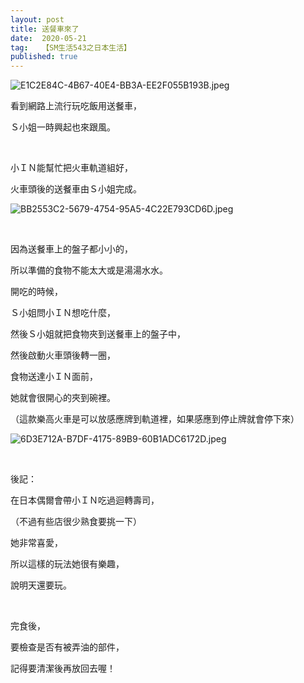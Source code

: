 ```yaml
---
layout: post
title: 送餐車來了
date:  2020-05-21
tag:   【SM生活543之日本生活】
published: true 
---
```

<p><img alt="E1C2E84C-4B67-40E4-BB3A-EE2F055B193B.jpeg" src="https://pic.pimg.tw/smlife543/1590069820-2091430111_n.jpg" title="E1C2E84C-4B67-40E4-BB3A-EE2F055B193B.jpeg"></p>

<p>看到網路上流行玩吃飯用送餐車，</p>

<p>Ｓ小姐一時興起也來跟風。</p>

<p>&nbsp;</p>

<p>小ＩＮ能幫忙把火車軌道組好，</p>

<p>火車頭後的送餐車由Ｓ小姐完成。</p>

<p><img alt="BB2553C2-5679-4754-95A5-4C22E793CD6D.jpeg" src="https://pic.pimg.tw/smlife543/1590069817-1349011274_n.jpg" title="BB2553C2-5679-4754-95A5-4C22E793CD6D.jpeg"></p>

<p>&nbsp;</p>

<p>因為送餐車上的盤子都小小的，</p>

<p>所以準備的食物不能太大或是湯湯水水。</p>

<p>開吃的時候，</p>

<p>Ｓ小姐問小ＩＮ想吃什麼，</p>

<p>然後Ｓ小姐就把食物夾到送餐車上的盤子中，</p>

<p>然後啟動火車頭後轉一圈，</p>

<p>食物送達小ＩＮ面前，</p>

<p>她就會很開心的夾到碗裡。</p>

<p>（這款樂高火車是可以放感應牌到軌道裡，如果感應到停止牌就會停下來）</p>

<p><img alt="6D3E712A-B7DF-4175-89B9-60B1ADC6172D.jpeg" src="https://pic.pimg.tw/smlife543/1590069816-534833171_n.jpg" title="6D3E712A-B7DF-4175-89B9-60B1ADC6172D.jpeg"></p>

<p>&nbsp;</p>

<p>後記：</p>

<p>在日本偶爾會帶小ＩＮ吃過迴轉壽司，</p>

<p>（不過有些店很少熟食要挑一下）</p>

<p>她非常喜愛，</p>

<p>所以這樣的玩法她很有樂趣，</p>

<p>說明天還要玩。</p>

<p>&nbsp;</p>

<p>完食後，</p>

<p>要檢查是否有被弄油的部件，</p>

<p>記得要清潔後再放回去喔！</p>

